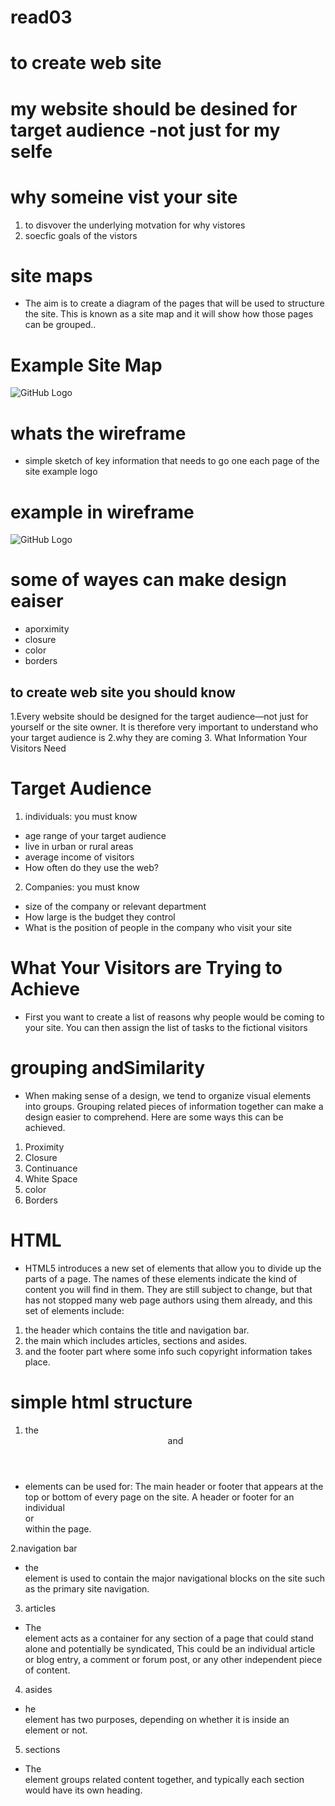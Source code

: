 # read03 
# to create web site 
# my website should be desined for target audience -not just for my selfe
# why someine vist your site
1. to disvover the underlying motvation for why vistores 
2. soecfic goals of the vistors 
# site maps
* The aim is to create a diagram 
of the pages that will be used 
to structure the site. This is 
known as a site map and it will 
show how those pages can be 
grouped..
# Example Site Map
![GitHub Logo](https://i.pinimg.com/originals/1c/c5/f4/1cc5f4ec000969f11eedf4dbe0f8c9d8.png)
# whats the wireframe 
* simple sketch of key information that needs to go one each page of the site example logo
# example in wireframe 
![GitHub Logo](https://d1dlalugb0z2hd.cloudfront.net/handbooks/agile-handbook/wireframe/01-youtube-wireframe-example.png)
# some of wayes can make design eaiser
* aporximity
* closure 
* color 
* borders 
##  to create web site you should know 
1.Every website should be designed for the 
target audience—not just for yourself or the 
site owner. It is therefore very important to 
understand who your target audience is 
2.why they are coming
3. What Information Your Visitors Need

# Target Audience
1. individuals: you must know 
* age range of your target audience
*  live in urban or rural areas
* average income of visitors
* How often do they use the web?
2. Companies: you must know 
* size of the company or relevant department
* How large is the budget they control
* What is the position of people in the company who visit your site
# What Your Visitors are Trying to Achieve
* First you want to create a list 
of reasons why people would 
be coming to your site. You can 
then assign the list of tasks to 
the fictional visitors 
# grouping andSimilarity
* When making sense of a design, we tend to organize visual elements into groups. Grouping related pieces of information together can make a design easier to comprehend. Here are some ways this can be achieved.
1. Proximity
2. Closure
3. Continuance
4. White Space
5. color 
6. Borders
# HTML 
* HTML5 introduces a new set of elements that allow you to divide up the parts of a page. The names of these elements indicate the kind of content you will find in them. They are still subject to change, but that has not stopped many web page authors using them already, and this set of elements include:

1. the header which contains the title and navigation bar.
2. the main which includes articles, sections and asides.
3. and the footer part where some info such copyright information takes place.

# simple html structure

1. the <header> and <footer>
* elements can be used for:  The main header or footer that appears at the top or bottom of every page on the site.  A header or footer for an individual <article> or <section> within the page.

2.navigation bar
* the <nav> element is used to contain the major navigational blocks on the site such as the primary site navigation.

3. articles
* The <article> element acts as a container for any section of a page that could stand alone and potentially be syndicated, This could be an individual article or blog entry, a comment or forum post, or any other independent piece of content.

4. asides
* he <aside> element has two purposes, depending on whether it is inside an <article> element or not.

5. sections
* The <section> element groups related content together, and typically each section would have its own heading.

 
  
